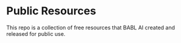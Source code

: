# Public Resources

This repo is a collection of free resources that BABL AI created and released for public use.

